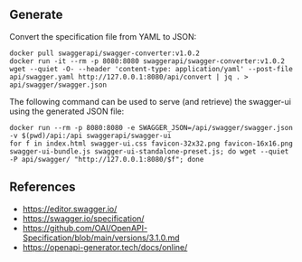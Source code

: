 ## Generate

Convert the specification file from YAML to JSON:

```console
docker pull swaggerapi/swagger-converter:v1.0.2
docker run -it --rm -p 8080:8080 swaggerapi/swagger-converter:v1.0.2
wget --quiet -O- --header 'content-type: application/yaml' --post-file api/swagger.yaml http://127.0.0.1:8080/api/convert | jq . > api/swagger/swagger.json
```

The following command can be used to serve (and retrieve) the swagger-ui using the generated JSON file:

```console
docker run --rm -p 8080:8080 -e SWAGGER_JSON=/api/swagger/swagger.json -v $(pwd)/api:/api swaggerapi/swagger-ui
for f in index.html swagger-ui.css favicon-32x32.png favicon-16x16.png swagger-ui-bundle.js swagger-ui-standalone-preset.js; do wget --quiet -P api/swagger/ "http://127.0.0.1:8080/$f"; done
```

## References

- https://editor.swagger.io/
- https://swagger.io/specification/
- https://github.com/OAI/OpenAPI-Specification/blob/main/versions/3.1.0.md
- https://openapi-generator.tech/docs/online/
